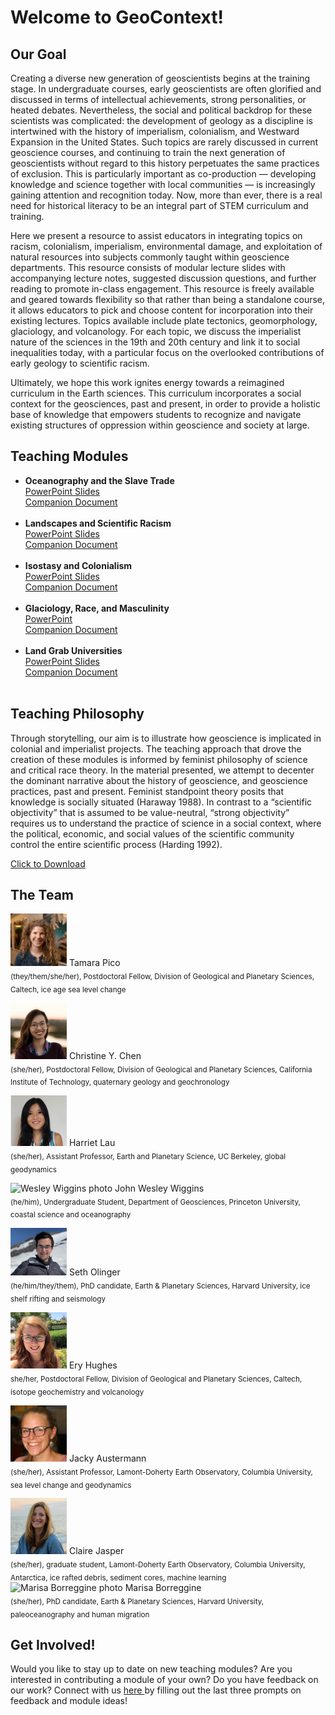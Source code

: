 # Welcome to GeoContext! 



## Our Goal
Creating a diverse new generation of geoscientists begins at the training stage. In undergraduate courses, early geoscientists are often glorified and discussed in terms of intellectual achievements, strong personalities, or heated debates. Nevertheless, the social and political backdrop for these scientists was complicated: the development of geology as a discipline is intertwined with the history of imperialism, colonialism, and Westward Expansion in the United States. Such topics are rarely discussed in current geoscience courses, and continuing to train the next generation of geoscientists without regard to this history perpetuates the same practices of exclusion. This is particularly important as co-production — developing knowledge and science together with local communities — is increasingly gaining attention and recognition today. Now, more than ever, there is a real need for historical literacy to be an integral part of STEM curriculum and training.

Here we present a resource to assist educators in integrating topics on racism, colonialism, imperialism, environmental damage, and exploitation of natural resources into subjects commonly taught within geoscience departments. This resource consists of modular lecture slides with accompanying lecture notes, suggested discussion questions, and further reading to promote in-class engagement. This resource is freely available and geared towards flexibility so that rather than being a standalone course, it allows educators to pick and choose content for incorporation into their existing lectures. Topics available include plate tectonics, geomorphology, glaciology, and volcanology. For each topic, we discuss the imperialist nature of the sciences in the 19th and 20th century and link it to social inequalities today, with a particular focus on the overlooked contributions of early geology to scientific racism.

Ultimately, we hope this work ignites energy towards a reimagined curriculum in the Earth sciences. This curriculum incorporates a social context for the geosciences, past and present, in order to provide a holistic base of knowledge that empowers students to recognize and navigate existing structures of oppression within geoscience and society at large.

## Teaching Modules

* **Oceanography and the Slave Trade** <br/>
<a href="GeoContext/GeoContext - Oceanography and the Slave Trade.pptx" download>PowerPoint Slides</a> <br/>
<a href="GeoContext/GeoContext - Oceanography and the Slave Trade.pdf" download>Companion Document</a> <br/> <br/>
* **Landscapes and Scientific Racism** <br/>
<a href="GeoContext/GeoContext - Landscapes.pptx" download>PowerPoint Slides</a> <br/>
<a href="GeoContext/GeoContext - Landscapes.pdf" download>Companion Document</a> <br/> <br/>
* **Isostasy and Colonialism** <br/>
<a href="GeoContext/GeoContext - Isostasy.pptx" download>PowerPoint Slides</a> <br/>
<a href="GeoContext/GeoContext - Isostasy.pdf" download>Companion Document</a> <br/> <br/>
* **Glaciology, Race, and Masculinity** <br/>
<a href="GeoContext/GeoContext - Glaciology, Race, and Masculinity.pptx" download>PowerPoint</a> <br/>
<a href="GeoContext/GeoContext - Glaciology, Race, and Masculinity.pdf" download>Companion Document</a> <br/> <br/>
* **Land Grab Universities** <br/>
<a href="GeoContext/GeoContext - Land Grab Universities.pptx" download>PowerPoint Slides</a> <br/>
<a href="GeoContext/GeoContext - Land Grab Universities.pdf" download>Companion Document</a> <br/> <br/>

## Teaching Philosophy

Through storytelling, our aim is to illustrate how geoscience is implicated in colonial and
imperialist projects. The teaching approach that drove the creation of these modules is informed by feminist
philosophy of science and critical race theory. In the material presented, we attempt to decenter
the dominant narrative about the history of geoscience, and geoscience practices, past and
present. Feminist standpoint theory posits that knowledge is socially situated (Haraway 1988). In
contrast to a “scientific objectivity” that is assumed to be value-neutral, “strong objectivity”
requires us to understand the practice of science in a social context, where the political,
economic, and social values of the scientific community control the entire scientific process
(Harding 1992).

<a href="GeoContext/GeoContext - Teaching Philosophy.pdf" download>Click to Download</a>

## The Team

<img src="HudsonGazettephoto_sq.jpg" alt="Tamara Pico photo" width="90"/> Tamara Pico <br/>
<sub> (they/them/she/her), Postdoctoral Fellow, Division of Geological and Planetary Sciences, Caltech, ice age sea level change </sub>

<img src="RedwoodCity_Bay_square_800px.jpg" alt="Christine Chen photo" width="90"/> Christine Y. Chen  <br/>
<sub> (she/her), Postdoctoral Fellow, Division of Geological and Planetary Sciences, California Institute of Technology, quaternary geology and geochronology </sub>

<img src="me_photo1_sq.jpg" alt="Harriet Lau photo" width="90"/> Harriet Lau <br/>
<sub> (she/her), Assistant Professor, Earth and Planetary Science, UC Berkeley, global geodynamics </sub>


<img src="wesley_sq-02.jpg" alt="Wesley Wiggins photo" width="120"/> John Wesley Wiggins <br/>
<sub> (he/him), Undergraduate Student, Department of Geosciences, Princeton University, coastal science and oceanography </sub>

<img src="seth_sq.jpg" alt="Seth Olinger photo" width="90"/> Seth Olinger <br/>
 <sub> (he/him/they/them), PhD candidate, Earth & Planetary Sciences, Harvard University,  ice shelf rifting and seismology </sub>
 
<img src="F5A493B3-1FE9-4D0B-8269-25201CA0901B.jpeg" alt="Ery Hughes photo" width="90"/> Ery Hughes <br/>
<sub>  she/her, Postdoctoral Fellow, Division of Geological and Planetary Sciences, Caltech, isotope geochemistry and volcanology </sub>

<img src="Jacky1_sq-01.png" alt="Jacky Austermann photo" width="90"/> Jacky Austermann <br/>
<sub> (she/her), Assistant Professor, Lamont-Doherty Earth Observatory, Columbia University, sea level change and geodynamics </sub>

<img src="squareclaire.jpeg" alt="Claire Jasper photo" width="90"/> 
Claire Jasper <br/>
<sub>(she/her), graduate student, Lamont-Doherty Earth Observatory, Columbia University, Antarctica, ice rafted debris, sediment cores, machine learning </sub>

<img src="Marisa_headshotBnW_square.png" alt="Marisa Borreggine photo" width="90"/>
Marisa Borreggine <br/>
<sub>(she/her), PhD candidate, Earth & Planetary Sciences, Harvard University, paleoceanography and human migration </sub>

## Get Involved!

Would you like to stay up to date on new teaching modules? Are you interested in contributing a module of your own? Do you have feedback on our work? Connect with us <a href="https://forms.gle/P3hRVJpK5w1hmXx98" target="_blank"> here </a> by filling out the last three prompts on feedback and module ideas!

